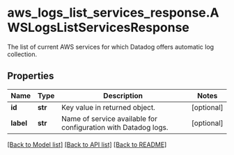 # aws_logs_list_services_response.AWSLogsListServicesResponse

The list of current AWS services for which Datadog offers automatic log collection.
## Properties
Name | Type | Description | Notes
------------ | ------------- | ------------- | -------------
**id** | **str** | Key value in returned object. | [optional] 
**label** | **str** | Name of service available for configuration with Datadog logs. | [optional] 

[[Back to Model list]](../README.md#documentation-for-models) [[Back to API list]](../README.md#documentation-for-api-endpoints) [[Back to README]](../README.md)


